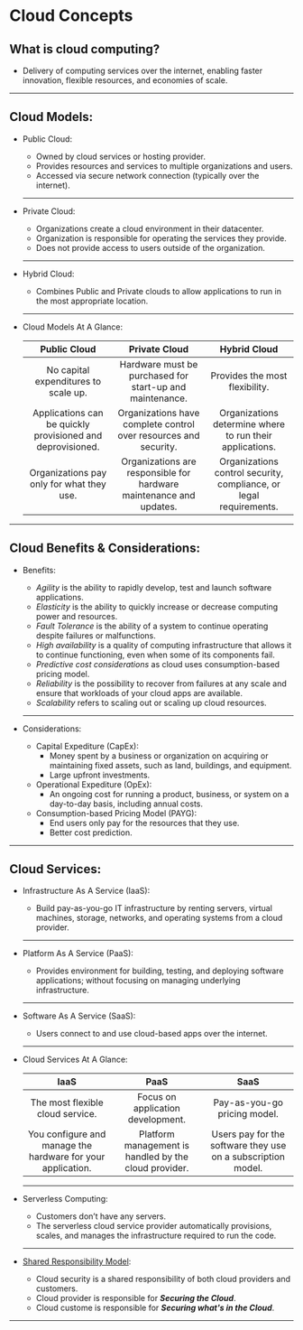 # Cloud Concepts

##  What is cloud computing?
* Delivery of computing services over the internet, enabling faster innovation, flexible resources, and economies of scale.
 ---
## Cloud Models:
* Public Cloud:
    * Owned by cloud services or hosting provider.
    * Provides resources and services to multiple organizations and users.
    * Accessed via secure network connection (typically over the internet).
    ---
* Private Cloud:
    * Organizations create a cloud environment in their datacenter.
    * Organization is responsible for operating the services they provide.
    * Does not provide access to users outside of the organization.
    ---
* Hybrid Cloud:
    * Combines Public and Private clouds to allow applications to run in the most appropriate location.
    ---
* Cloud Models At A Glance:

    | Public Cloud | Private Cloud | Hybrid Cloud |
    |:---------------:|:---------------:|:--------------:|
    | No capital expenditures to scale up. | Hardware must be purchased for start-up and maintenance. | Provides the most flexibility.  |
    | Applications can be quickly provisioned and deprovisioned. | Organizations have complete control over resources and security. | Organizations determine where to run their applications. |
    | Organizations pay only for what they use. | Organizations are responsible for hardware maintenance and updates. | Organizations control security, compliance, or legal requirements. |
 ---

## Cloud Benefits & Considerations:
* Benefits:

    * *Agility* is the ability to rapidly develop, test and launch software applications.
    * *Elasticity* is the ability to quickly increase or decrease computing power and resources.
    * *Fault Tolerance* is the ability of a system to continue operating despite failures or malfunctions.
    * *High availability* is a quality of computing infrastructure that allows it to continue functioning, even when some of its components fail.
    * *Predictive cost considerations* as cloud uses consumption-based pricing model.
    * *Reliability* is the possibility to recover from failures at any scale and ensure that workloads of your cloud apps are available.
    * *Scalability* refers to scaling out or scaling up cloud resources.
    ---
* Considerations:

    * Capital Expediture (CapEx):
        * Money spent by a business or organization on acquiring or maintaining fixed assets, such as land, buildings, and equipment.
        * Large upfront investments.
    * Operational Expediture (OpEx):
        * An ongoing cost for running a product, business, or system on a day-to-day basis, including annual costs.
    * Consumption-based Pricing Model (PAYG):
        * End users only pay for the resources that they use.
        * Better cost prediction.
---

## Cloud Services:
* Infrastructure As A Service (IaaS):
    * Build pay-as-you-go IT infrastructure by renting servers, virtual machines, storage, networks, and operating systems from a cloud provider.
  ---
* Platform As A Service (PaaS):
    * Provides environment for building, testing, and deploying software applications; without focusing on managing underlying infrastructure.
  ---
* Software As A Service (SaaS):
    * Users connect to and use cloud-based apps over the internet.
  ---

* Cloud Services At A Glance:

    | IaaS | PaaS | SaaS |
    |:---------------:|:---------------:|:--------------:|
    | The most flexible cloud service. | Focus on application development. | Pay-as-you-go pricing model. |
    | You configure and manage the hardware for your application. | Platform management is handled by the cloud provider. | Users pay for the software they use on a subscription model. |
  ---
* Serverless Computing:
    * Customers don’t have any servers.
    * The serverless cloud service provider automatically provisions, scales, and manages the infrastructure required to run the code.
  ---

*  [Shared Responsibility Model](https://learn.microsoft.com/en-us/azure/security/fundamentals/shared-responsibility):
    * Cloud security is a shared responsibility of both cloud providers and customers.
    * Cloud provider is responsible for **_Securing the Cloud_**.
    * Cloud custome is responsible for **_Securing what's in the Cloud_**.
---

